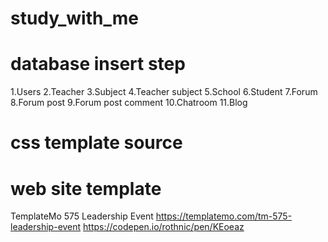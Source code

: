 # study_with_me

# database insert step

1.Users
2.Teacher
3.Subject
4.Teacher subject
5.School
6.Student
7.Forum
8.Forum post
9.Forum post comment
10.Chatroom
11.Blog

# css template source

# web site template
TemplateMo 575 Leadership Event
https://templatemo.com/tm-575-leadership-event
https://codepen.io/rothnic/pen/KEoeaz
